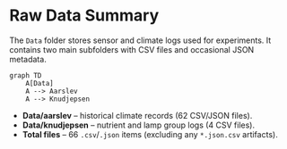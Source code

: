 # Raw Data Summary

The `Data` folder stores sensor and climate logs used for experiments. It contains two main subfolders with CSV files and occasional JSON metadata.

```mermaid
graph TD
    A[Data]
    A --> Aarslev
    A --> Knudjepsen
```

- **Data/aarslev** – historical climate records (62 CSV/JSON files).
- **Data/knudjepsen** – nutrient and lamp group logs (4 CSV files).
- **Total files** – 66 `.csv`/`.json` items (excluding any `*.json.csv` artifacts).

